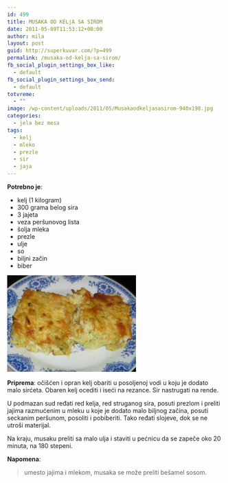 ```yaml
---
id: 499
title: MUSAKA OD KELjA SA SIROM
date: 2011-05-09T11:53:12+00:00
author: mila
layout: post
guid: http://superkuvar.com/?p=499
permalink: /musaka-od-kelja-sa-sirom/
fb_social_plugin_settings_box_like:
  - default
fb_social_plugin_settings_box_send:
  - default
totvreme:
  - ""
image: /wp-content/uploads/2011/05/Musakaodkeljasasirom-940x198.jpg
categories:
  - jela bez mesa
tags:
  - kelj
  - mleko
  - prezle
  - sir
  - jaja
---
```

**Potrebno je**:

  * kelj (1 kilogram)
  * 300 grama belog sira
  * 3 jajeta
  * veza peršunovog lista
  * šolja mleka
  * prezle
  * ulje
  * so
  * biljni začin
  * biber

<img class="alignnone size-medium wp-image-4889" title="Musakaodkeljasasirom" src="/wp-content/uploads/2011/05/Musakaodkeljasasirom-1024x768.jpg" alt="" width="300" height="225" /> 

**Priprema**: očišćen i opran kelj obariti u posoljenoj vodi u koju je dodato malo sirćeta. Obaren kelj ocediti i iseći na rezance. Sir nastrugati na rende.

U podmazan sud ređati red kelja, red struganog sira, posuti prezlom i preliti jajima razmućenim u mleku u koje je dodato malo biljnog začina, posuti seckanim peršunom, posoliti i pobiberiti. Tako ređati slojeve, dok se ne utroši materijal.

Na kraju, musaku preliti sa malo ulja i staviti u pećnicu da se zapeče oko 20 minuta, na 180 stepeni.

**Napomena**: 
> umesto jajima i mlekom, musaka se može preliti bešamel sosom.